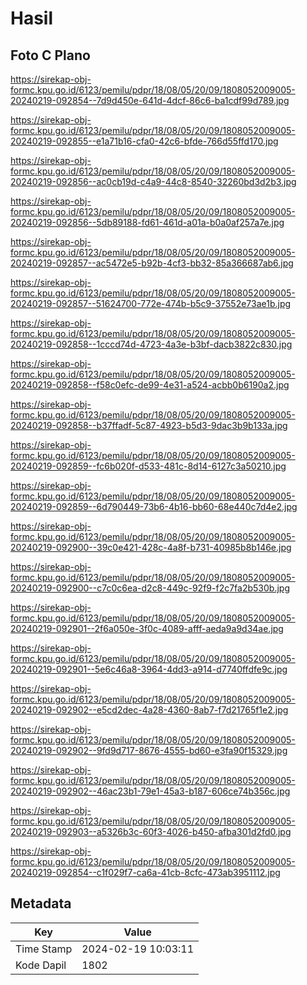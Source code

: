 # Hasil

## Foto C Plano

https://sirekap-obj-formc.kpu.go.id/6123/pemilu/pdpr/18/08/05/20/09/1808052009005-20240219-092854--7d9d450e-641d-4dcf-86c6-ba1cdf99d789.jpg

https://sirekap-obj-formc.kpu.go.id/6123/pemilu/pdpr/18/08/05/20/09/1808052009005-20240219-092855--e1a71b16-cfa0-42c6-bfde-766d55ffd170.jpg

https://sirekap-obj-formc.kpu.go.id/6123/pemilu/pdpr/18/08/05/20/09/1808052009005-20240219-092856--ac0cb19d-c4a9-44c8-8540-32260bd3d2b3.jpg

https://sirekap-obj-formc.kpu.go.id/6123/pemilu/pdpr/18/08/05/20/09/1808052009005-20240219-092856--5db89188-fd61-461d-a01a-b0a0af257a7e.jpg

https://sirekap-obj-formc.kpu.go.id/6123/pemilu/pdpr/18/08/05/20/09/1808052009005-20240219-092857--ac5472e5-b92b-4cf3-bb32-85a366687ab6.jpg

https://sirekap-obj-formc.kpu.go.id/6123/pemilu/pdpr/18/08/05/20/09/1808052009005-20240219-092857--51624700-772e-474b-b5c9-37552e73ae1b.jpg

https://sirekap-obj-formc.kpu.go.id/6123/pemilu/pdpr/18/08/05/20/09/1808052009005-20240219-092858--1cccd74d-4723-4a3e-b3bf-dacb3822c830.jpg

https://sirekap-obj-formc.kpu.go.id/6123/pemilu/pdpr/18/08/05/20/09/1808052009005-20240219-092858--f58c0efc-de99-4e31-a524-acbb0b6190a2.jpg

https://sirekap-obj-formc.kpu.go.id/6123/pemilu/pdpr/18/08/05/20/09/1808052009005-20240219-092858--b37ffadf-5c87-4923-b5d3-9dac3b9b133a.jpg

https://sirekap-obj-formc.kpu.go.id/6123/pemilu/pdpr/18/08/05/20/09/1808052009005-20240219-092859--fc6b020f-d533-481c-8d14-6127c3a50210.jpg

https://sirekap-obj-formc.kpu.go.id/6123/pemilu/pdpr/18/08/05/20/09/1808052009005-20240219-092859--6d790449-73b6-4b16-bb60-68e440c7d4e2.jpg

https://sirekap-obj-formc.kpu.go.id/6123/pemilu/pdpr/18/08/05/20/09/1808052009005-20240219-092900--39c0e421-428c-4a8f-b731-40985b8b146e.jpg

https://sirekap-obj-formc.kpu.go.id/6123/pemilu/pdpr/18/08/05/20/09/1808052009005-20240219-092900--c7c0c6ea-d2c8-449c-92f9-f2c7fa2b530b.jpg

https://sirekap-obj-formc.kpu.go.id/6123/pemilu/pdpr/18/08/05/20/09/1808052009005-20240219-092901--2f6a050e-3f0c-4089-afff-aeda9a9d34ae.jpg

https://sirekap-obj-formc.kpu.go.id/6123/pemilu/pdpr/18/08/05/20/09/1808052009005-20240219-092901--5e6c46a8-3964-4dd3-a914-d7740ffdfe9c.jpg

https://sirekap-obj-formc.kpu.go.id/6123/pemilu/pdpr/18/08/05/20/09/1808052009005-20240219-092902--e5cd2dec-4a28-4360-8ab7-f7d21765f1e2.jpg

https://sirekap-obj-formc.kpu.go.id/6123/pemilu/pdpr/18/08/05/20/09/1808052009005-20240219-092902--9fd9d717-8676-4555-bd60-e3fa90f15329.jpg

https://sirekap-obj-formc.kpu.go.id/6123/pemilu/pdpr/18/08/05/20/09/1808052009005-20240219-092902--46ac23b1-79e1-45a3-b187-606ce74b356c.jpg

https://sirekap-obj-formc.kpu.go.id/6123/pemilu/pdpr/18/08/05/20/09/1808052009005-20240219-092903--a5326b3c-60f3-4026-b450-afba301d2fd0.jpg

https://sirekap-obj-formc.kpu.go.id/6123/pemilu/pdpr/18/08/05/20/09/1808052009005-20240219-092854--c1f029f7-ca6a-41cb-8cfc-473ab3951112.jpg


## Metadata

| Key        | Value               |
| ---------- | ------------------- |
| Time Stamp | 2024-02-19 10:03:11 |
| Kode Dapil | 1802                |



